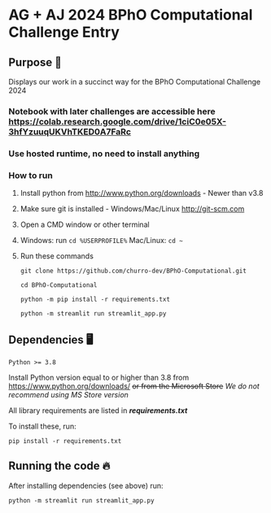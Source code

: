 # AG + AJ 2024 BPhO Computational Challenge Entry

## Purpose 🥇

Displays our work in a succinct way for the BPhO Computational Challenge 2024


### Notebook with later challenges are accessible here https://colab.research.google.com/drive/1ciC0e05X-3hfYzuuqUKVhTKED0A7FaRc
### Use hosted runtime, no need to install anything

### How to run
1. Install python from http://www.python.org/downloads - Newer than v3.8
2. Make sure git is installed - Windows/Mac/Linux http://git-scm.com
3. Open a CMD window or other terminal
4. Windows: run ```cd %USERPROFILE%``` Mac/Linux: ```cd ~```
5. Run these commands
   
    ```git clone https://github.com/churro-dev/BPhO-Computational.git```

    ```cd BPhO-Computational```

    ```python -m pip install -r requirements.txt```

    ```python -m streamlit run streamlit_app.py```




## Dependencies 🖥️

`Python >= 3.8`

Install Python version equal to or higher than 3.8 from https://www.python.org/downloads/ ~~or from the Microsoft Store~~ _We do not recommend using MS Store version_

All library requirements are listed in ***requirements.txt***

To install these, run:

`pip install -r requirements.txt`

## Running the code 🔥

After installing dependencies (see above) run:

`python -m streamlit run streamlit_app.py`
